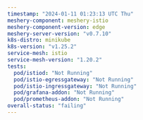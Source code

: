 ```yaml
---
timestamp: "2024-01-11 01:23:13 UTC Thu"
meshery-component: meshery-istio
meshery-component-version: edge
meshery-server-version: "v0.7.10"
k8s-distro: minikube
k8s-version: "v1.25.2"
service-mesh: istio
service-mesh-version: "1.20.2"
tests:
  pod/istiod: "Not Running"
  pod/istio-egressgateway: "Not Running"
  pod/istio-ingressgateway: "Not Running"
  pod/grafana-addon: "Not Running"
  pod/prometheus-addon: "Not Running"
overall-status: "failing"
---
```

